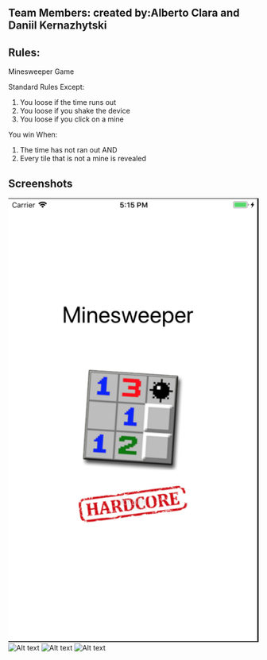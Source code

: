 ## Team Members:  created by:Alberto Clara and Daniil Kernazhytski

## Rules:

Minesweeper Game 

Standard Rules Except:
1. You loose if the time runs out
2. You loose if you shake the device
3. You loose if you click on a mine

You win When:
1. The time has not ran out AND
2. Every tile that is not a mine is revealed 

## Screenshots

![Alt text](/pics/Splash.png "SS1\n")
![Alt text](/pics/Menu "SS2\n")
![Alt text](/Game.png "SS3" )
![Alt text](/GameOver.png "SS4" )
